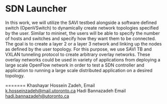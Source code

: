 SDN Launcher
===============

In this work, we will utilize the SAVI testbed alongside a software defined switch (OpenVSwitch) to dynamically create network topologies specified by the user. Similar to mininet, the users will be able to specify the number of hosts and switches and specify how they want them to be connected. The goal is to create a layer 2 or a layer 3 network and linking up the nodes as defined by the user topology. For this purpose, we use SAVI TB and VXLAN tunneling protocol to create arbitrary overlay networks. These overlay networks could be used in variety of applications from deploying a large scale OpenFlow network in order to test a SDN controller and application to running a large scale distributed application on a desired topology.


=======
Khashayar Hossein Zadeh, 
Email <k.hosseinzadeh@mail.utoronto.ca>
Hadi Bannazadeh
Email <hadi.bannazadeh@utoronto.ca>

